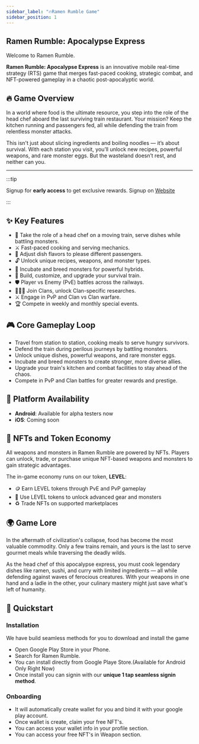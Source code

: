 ```yaml
---
sidebar_label: "🔥Ramen Rumble Game"
sidebar_position: 1
---
```


## Ramen Rumble: Apocalypse Express

Welcome to Ramen Rumble.

**Ramen Rumble: Apocalypse Express** is an innovative mobile real-time strategy (RTS) game that merges fast-paced cooking, strategic combat, and NFT-powered gameplay in a chaotic post-apocalyptic world.

## 🔥 Game Overview

In a world where food is the ultimate resource, you step into the role of the head chef aboard the last surviving train restaurant. Your mission? Keep the kitchen running and passengers fed, all while defending the train from relentless monster attacks.

This isn't just about slicing ingredients and boiling noodles — it’s about survival. With each station you visit, you’ll unlock new recipes, powerful weapons, and rare monster eggs. But the wasteland doesn’t rest, and neither can you.

---

:::tip

Signup for **early access** to get exclusive rewards. Signup on [Website](https://ramenrumble.com/)

:::

## ✨ Key Features

- 🐺 Take the role of a head chef on a moving train, serve dishes while battling monsters.
- ⚔️ Fast-paced cooking and serving mechanics.
- 🍜 Adjust dish flavors to please different passengers.
- 🔓 Unlock unique recipes, weapons, and monster types.
- 🧬 Incubate and breed monsters for powerful hybrids.
- 🚂 Build, customize, and upgrade your survival train.
- 🛡️ Player vs Enemy (PvE) battles across the railways.
- 🧑‍🤝‍🧑 Join Clans, unlock Clan-specific researches.
- ⚔️ Engage in PvP and Clan vs Clan warfare.
- 🏆 Compete in weekly and monthly special events.

## 🎮 Core Gameplay Loop

- Travel from station to station, cooking meals to serve hungry survivors.
- Defend the train during perilous journeys by battling monsters.
- Unlock unique dishes, powerful weapons, and rare monster eggs.
- Incubate and breed monsters to create stronger, more diverse allies.
- Upgrade your train's kitchen and combat facilities to stay ahead of the chaos.
- Compete in PvP and Clan battles for greater rewards and prestige.

## 📱 Platform Availability

- **Android**: Available for alpha testers now
- **iOS**: Coming soon

## 🧩 NFTs and Token Economy

All weapons and monsters in Ramen Rumble are powered by NFTs. Players can unlock, trade, or purchase unique NFT-based weapons and monsters to gain strategic advantages.

The in-game economy runs on our token, **LEVEL**:

- 🪙 Earn LEVEL tokens through PvE and PvP gameplay
- 🛒 Use LEVEL tokens to unlock advanced gear and monsters
- ♻️ Trade NFTs on supported marketplaces

## 🌍 Game Lore

In the aftermath of civilization's collapse, food has become the most valuable commodity. Only a few trains remain, and yours is the last to serve gourmet meals while traversing the deadly wilds.

As the head chef of this apocalypse express, you must cook legendary dishes like ramen, sushi, and curry with limited ingredients — all while defending against waves of ferocious creatures. With your weapons in one hand and a ladle in the other, your culinary mastery might just save what's left of humanity.

## 📱 Quickstart

### Installation

We have build seamless methods for you to download and install the game

- Open Google Play Store in your Phone.
- Search for Ramen Rumble.
- You can install directly from Google Playe Store.(Available for Android Only Right Now)
- Once install you can signin with our **unique 1 tap seamless signin method**.

### Onboarding

- It will automatically create wallet for you and bind it with your google play account.
- Once wallet is create, claim your free NFT's.
- You can access your wallet info in your profile section.
- You can access your free NFT's in Weapon section.
